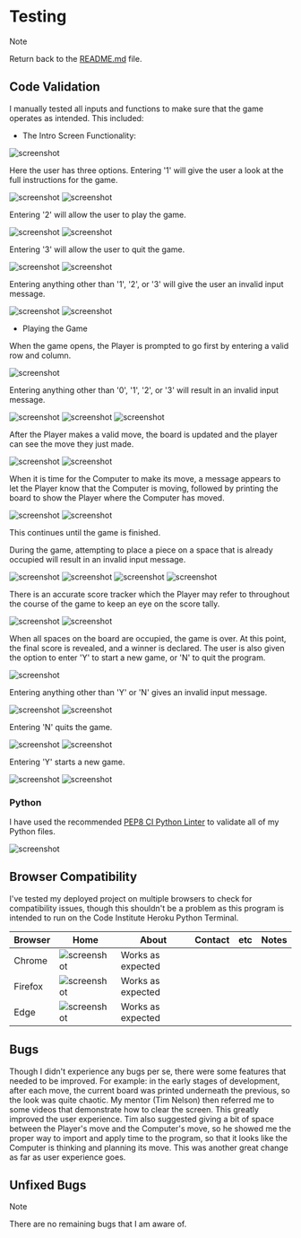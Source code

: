 # Testing

> [!NOTE]  
> Return back to the [README.md](README.md) file.

## Code Validation

I manually tested all inputs and functions to make sure that the game operates as intended.  This included:

- The Intro Screen Functionality:

![screenshot](documentation/testing/intro_screen.png)

Here the user has three options.  Entering '1' will give the user a look at the full instructions for the game.

![screenshot](documentation/testing/intro_instructions.png)
![screenshot](documentation/testing/instructions.png)

Entering '2' will allow the user to play the game.

![screenshot](documentation/testing/intro_play_game.png)
![screenshot](documentation/testing/intro_play_game_open.png)

Entering '3' will allow the user to quit the game.

![screenshot](documentation/testing/intro_quit_game01.png)
![screenshot](documentation/testing/intro_quit_game02.png)

Entering anything other than '1', '2', or '3' will give the user an invalid input message.

![screenshot](documentation/testing/intro_wrong_input01.png)
![screenshot](documentation/testing/intro_wrong_input02.png)

- Playing the Game

When the game opens, the Player is prompted to go first by entering a valid row and column.

![screenshot](documentation/testing/intro_play_game_open.png)

Entering anything other than '0', '1', '2', or '3' will result in an invalid input message.

![screenshot](documentation/testing/play_game_invalid_row01.png)
![screenshot](documentation/testing/play_game_invalid_col01.png)
![screenshot](documentation/testing/play_game_invalid_row02.png)

After the Player makes a valid move, the board is updated and the player can see the move they just made.

![screenshot](documentation/testing/play_game_valid_input01.png)
![screenshot](documentation/testing/play_game_valid_input02.png)

When it is time for the Computer to make its move, a message appears to let the Player know that the Computer is moving, followed by printing the board to show the Player where the Computer has moved.

![screenshot](documentation/testing/play_game_comp_move01.png)
![screenshot](documentation/testing/play_game_comp_move02.png)

This continues until the game is finished.

During the game, attempting to place a piece on a space that is already occupied will result in an invalid input message.

![screenshot](documentation/testing/play_game_invalid_move01.png)
![screenshot](documentation/testing/play_game_invalid_move02.png)
![screenshot](documentation/testing/play_game_invalid_move03.png)
![screenshot](documentation/testing/play_game_invalid_move04.png)

There is an accurate score tracker which the Player may refer to throughout the course of the game to keep an eye on the score tally.

![screenshot](documentation/testing/play_game_score_tracker01.png)
![screenshot](documentation/testing/play_game_score_tracker02.png)

When all spaces on the board are occupied, the game is over.  At this point, the final score is revealed, and a winner is declared.  The user is also given the option to enter 'Y' to start a new game, or 'N' to quit the program.

![screenshot](documentation/testing/end_game01.png)

Entering anything other than 'Y' or 'N' gives an invalid input message.

![screenshot](documentation/testing/end_game02.png)
![screenshot](documentation/testing/end_game03.png)

Entering 'N' quits the game.

![screenshot](documentation/testing/end_game04.png)
![screenshot](documentation/testing/end_game05.png)

Entering 'Y' starts a new game.

![screenshot](documentation/testing/end_game06.png)
![screenshot](documentation/testing/end_game07.png)

### Python

I have used the recommended [PEP8 CI Python Linter](https://pep8ci.herokuapp.com) to validate all of my Python files.

![screenshot](documentation/testing/pep8_validation.png)

## Browser Compatibility

I've tested my deployed project on multiple browsers to check for compatibility issues, though this shouldn't be a problem as this program is intended to run on the Code Institute Heroku Python Terminal.

| Browser | Home | About | Contact | etc | Notes |
| --- | --- | --- | --- | --- | --- |
| Chrome | ![screenshot](documentation/testing/chrome.png) | Works as expected |
| Firefox | ![screenshot](documentation/testing/firefox.png) | Works as expected |
| Edge | ![screenshot](documentation/testing/edge.png) | Works as expected |

## Bugs

Though I didn't experience any bugs per se, there were some features that needed to be improved.  For example:  in the early stages of development, after each move, the current board was printed underneath the previous, so the look was quite chaotic.  My mentor (Tim Nelson) then referred me to some videos that demonstrate how to clear the screen.  This greatly improved the user experience.  Tim also suggested giving a bit of space between the Player's move and the Computer's move, so he showed me the proper way to import and apply time to the program, so that it looks like the Computer is thinking and planning its move.  This was another great change as far as user experience goes.

## Unfixed Bugs

> [!NOTE]  
> There are no remaining bugs that I am aware of.
